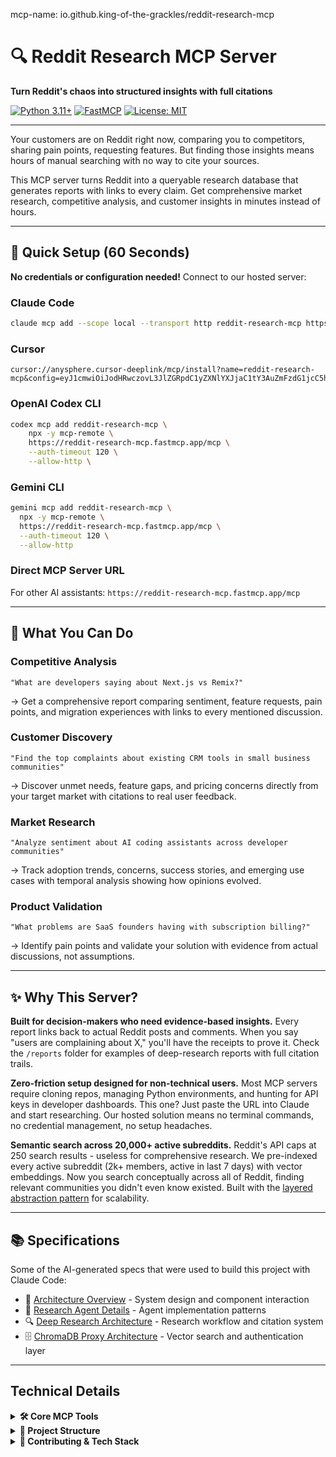 mcp-name: io.github.king-of-the-grackles/reddit-research-mcp

# 🔍 Reddit Research MCP Server

**Turn Reddit's chaos into structured insights with full citations**

[![Python 3.11+](https://img.shields.io/badge/python-3.11+-blue.svg)](https://www.python.org/downloads/)
[![FastMCP](https://img.shields.io/badge/Built%20with-FastMCP-orange.svg)](https://github.com/jlowin/fastmcp)
[![License: MIT](https://img.shields.io/badge/License-MIT-yellow.svg)](https://opensource.org/licenses/MIT)

---

Your customers are on Reddit right now, comparing you to competitors, sharing pain points, requesting features. But finding those insights means hours of manual searching with no way to cite your sources.

This MCP server turns Reddit into a queryable research database that generates reports with links to every claim. Get comprehensive market research, competitive analysis, and customer insights in minutes instead of hours.

---

## 🚀 Quick Setup (60 Seconds)

**No credentials or configuration needed!** Connect to our hosted server:

### Claude Code
```bash
claude mcp add --scope local --transport http reddit-research-mcp https://reddit-research-mcp.fastmcp.app/mcp
```

### Cursor
```
cursor://anysphere.cursor-deeplink/mcp/install?name=reddit-research-mcp&config=eyJ1cmwiOiJodHRwczovL3JlZGRpdC1yZXNlYXJjaC1tY3AuZmFzdG1jcC5hcHAvbWNwIn0%3D
```

### OpenAI Codex CLI
```bash
codex mcp add reddit-research-mcp \
    npx -y mcp-remote \
    https://reddit-research-mcp.fastmcp.app/mcp \
    --auth-timeout 120 \
    --allow-http \
```

### Gemini CLI
```bash
gemini mcp add reddit-research-mcp \
  npx -y mcp-remote \
  https://reddit-research-mcp.fastmcp.app/mcp \
  --auth-timeout 120 \
  --allow-http
```

### Direct MCP Server URL
For other AI assistants: `https://reddit-research-mcp.fastmcp.app/mcp`

---

## 🎯 What You Can Do

### Competitive Analysis
```
"What are developers saying about Next.js vs Remix?"
```
→ Get a comprehensive report comparing sentiment, feature requests, pain points, and migration experiences with links to every mentioned discussion.

### Customer Discovery
```
"Find the top complaints about existing CRM tools in small business communities"
```
→ Discover unmet needs, feature gaps, and pricing concerns directly from your target market with citations to real user feedback.

### Market Research
```
"Analyze sentiment about AI coding assistants across developer communities"
```
→ Track adoption trends, concerns, success stories, and emerging use cases with temporal analysis showing how opinions evolved.

### Product Validation
```
"What problems are SaaS founders having with subscription billing?"
```
→ Identify pain points and validate your solution with evidence from actual discussions, not assumptions.

---

## ✨ Why This Server?

**Built for decision-makers who need evidence-based insights.** Every report links back to actual Reddit posts and comments. When you say "users are complaining about X," you'll have the receipts to prove it. Check the `/reports` folder for examples of deep-research reports with full citation trails.

**Zero-friction setup designed for non-technical users.** Most MCP servers require cloning repos, managing Python environments, and hunting for API keys in developer dashboards. This one? Just paste the URL into Claude and start researching. Our hosted solution means no terminal commands, no credential management, no setup headaches.

**Semantic search across 20,000+ active subreddits.** Reddit's API caps at 250 search results - useless for comprehensive research. We pre-indexed every active subreddit (2k+ members, active in last 7 days) with vector embeddings. Now you search conceptually across all of Reddit, finding relevant communities you didn't even know existed. Built with the [layered abstraction pattern](https://engineering.block.xyz/blog/build-mcp-tools-like-ogres-with-layers) for scalability.

---

## 📚 Specifications

Some of the AI-generated specs that were used to build this project with Claude Code:
- 📖 [Architecture Overview](specs/agentic-discovery-architecture.md) - System design and component interaction
- 🤖 [Research Agent Details](specs/reddit-research-agent-spec.md) - Agent implementation patterns
- 🔍 [Deep Research Architecture](specs/deep-research-reddit-architecture.md) - Research workflow and citation system
- 🗄️ [ChromaDB Proxy Architecture](specs/chroma-proxy-architecture.md) - Vector search and authentication layer

---

## Technical Details

<details>
<summary><strong>🛠️ Core MCP Tools</strong></summary>

#### Discover Communities
```python
execute_operation("discover_subreddits", {
    "topic": "machine learning",
    "limit": 15
})
```

#### Search Across Reddit
```python
execute_operation("search_all", {
    "query": "ChatGPT experiences",
    "time_filter": "week",
    "limit": 25
})
```

#### Batch Fetch Posts
```python
execute_operation("fetch_multiple", {
    "subreddit_names": ["technology", "programming"],
    "limit_per_subreddit": 10,
    "time_filter": "day"
})
```

#### Deep Dive with Comments
```python
execute_operation("fetch_comments", {
    "submission_id": "abc123",
    "comment_limit": 200,
    "sort": "best"
})
```
</details>

<details>
<summary><strong>📁 Project Structure</strong></summary>

```
reddit-research-mcp/
├── src/
│   ├── server.py          # FastMCP server
│   ├── config.py          # Reddit configuration
│   ├── chroma_client.py   # Vector database proxy
│   ├── resources.py       # MCP resources
│   ├── models.py          # Data models
│   └── tools/
│       ├── search.py      # Search operations
│       ├── posts.py       # Post fetching
│       ├── comments.py    # Comment retrieval
│       └── discover.py    # Subreddit discovery
├── tests/                 # Test suite
├── reports/               # Example reports
└── specs/                 # Architecture docs
```
</details>

<details>
<summary><strong>🚀 Contributing & Tech Stack</strong></summary>

This project uses:
- Python 3.11+ with type hints
- FastMCP for the server framework
- Vector search via authenticated proxy (Render.com)
- ChromaDB for semantic search
- PRAW for Reddit API interaction

---

<div align="center">

**Stop guessing. Start knowing what your market actually thinks.**

[GitHub](https://github.com/king-of-the-grackles/reddit-research-mcp) • [Report Issues](https://github.com/king-of-the-grackles/reddit-research-mcp/issues) • [Request Features](https://github.com/king-of-the-grackles/reddit-research-mcp/issues)

</div>